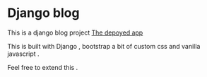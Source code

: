 # Django blog
 This is a django blog project
 [The depoyed app ](https://journeydj.herokuapp.com/)

<p>This is built with Django , bootstrap a bit of custom css and vanilla javascript .</p>
Feel free to extend this .
